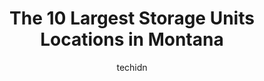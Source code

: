 ---
layout: ampstory
image: https://i0.wp.com/paketmu.com/wp-content/uploads/2023/06/aaa-self-services-storage-0-in-montana-1686371952.jpeg?resize=640,853
author: techidn
featured: false
description: Explore the diverse Storage Unit scene in Montana, home to an incredible selection of 10 establishments catering to every taste. Whether youre in search of iconic favorites or undiscovered 
title: The 10 Largest Storage Units Locations in Montana
cover:
   title: The 10 Largest Storage Units Locations in Montana
   subtitle: RICKPATE
   background: https://paketmu.com/wp-content/uploads/2023/06/aaa-self-services-storage-0-in-montana-1686371952.jpeg

pages: 
 - layout: thirds
   top: <h1>#1 Copperstone Stor-All</h1>
   bottom: "<p>I never write reviews. Just saying. Have to this time. Treated so very good! I forgot my payment more than once. Always paid just late sometimes. I had a lot going on. Th</p>"
   background: https://paketmu.com/wp-content/uploads/2023/06/aaa-self-services-storage-1-in-montana-1686371953.jpeg
   backgroundblur: true
 - layout: thirds
   top: <h1>#2 Safemind Storage</h1>
   bottom: "<p>I have rented several storage units over the years and Safemind is by far the best storage unit that I have rented.  They did a great job keeping the roads clear during t</p>"
   background: https://paketmu.com/wp-content/uploads/2023/06/aaa-self-services-storage-2-in-montana-1686371954.jpeg
   cta:
      link: https://paketmu.com/the-10-largest-storage-units-locations-in-montana/
      text: The 10 Largest Storage Units Locations in Montana
 - layout: thirds
   top: <h1>#3 Affordable Self Storage</h1>
   bottom: "<p>We have used Affordable Self Storage since October of 2021 when we PCSd from Vandenberg in California to Malmstrom here in Montana. The management here is very helpful a</p>"
   background: https://paketmu.com/wp-content/uploads/2023/06/aaa-self-services-storage-3-in-montana-1686371955.jpeg
   cta:
      link: https://paketmu.com/the-10-largest-storage-units-locations-in-montana/
      text: The 10 Largest Storage Units Locations in Montana
 - layout: thirds
   top: <h1>#4 Access Storage</h1>
   bottom: "<p>7648 Thornton Dr, Missoula, MT 59808, United States</p>"
   background: https://images.unsplash.com/photo-1488554378835-f7acf46e6c98?ixlib=rb-4.0.3&ixid=MnwxMjA3fDB8MHxwaG90by1wYWdlfHx8fGVufDB8fHx8&auto=format&fit=crop&w=640&h=853&q=80
   cta:
      link: https://paketmu.com/the-10-largest-storage-units-locations-in-montana/
      text: The 10 Largest Storage Units Locations in Montana
 - layout: thirds
   top: <h1>#5 Outta Sight Storage</h1>
   bottom: "<p>6065 2nd Ave N, Great Falls, MT 59405, United States</p>"
   background: https://images.unsplash.com/photo-1489694553447-4c9339da310d?ixlib=rb-4.0.3&ixid=MnwxMjA3fDB8MHxwaG90by1wYWdlfHx8fGVufDB8fHx8&auto=format&fit=crop&w=640&h=853&q=80
   cta:
      link: https://paketmu.com/the-10-largest-storage-units-locations-in-montana/
      text: The 10 Largest Storage Units Locations in Montana
 - layout: thirds
   top: <h1>#6 Summit Storage</h1>
   bottom: "<p>2674 Simmental Way, Bozeman, MT 59715, United States</p>"
   background: https://images.unsplash.com/photo-1597773150796-e5c14ebecbf5?ixlib=rb-4.0.3&ixid=MnwxMjA3fDB8MHxwaG90by1wYWdlfHx8fGVufDB8fHx8&auto=format&fit=crop&w=640&h=853&q=80
   cta:
      link: https://paketmu.com/the-10-largest-storage-units-locations-in-montana/
      text: The 10 Largest Storage Units Locations in Montana
 - layout: thirds
   top: <h1>#7 AAA Self Services Storage</h1>
   bottom: "<p>4600 2nd Ave N, Great Falls, MT 59405, United States</p>"
   background: https://images.unsplash.com/photo-1618005182384-a83a8bd57fbe?ixlib=rb-4.0.3&ixid=MnwxMjA3fDB8MHxwaG90by1wYWdlfHx8fGVufDB8fHx8&auto=format&fit=crop&w=640&h=853&q=80
   cta:
      link: https://paketmu.com/the-10-largest-storage-units-locations-in-montana/
      text: The 10 Largest Storage Units Locations in Montana
 - layout: thirds
   middle: Continue reading...
   background: https://images.unsplash.com/photo-1608501821300-4f99e58bba77?ixlib=rb-4.0.3&ixid=MnwxMjA3fDB8MHxwaG90by1wYWdlfHx8fGVufDB8fHx8&auto=format&fit=crop&w=640&h=853&q=80
   cta:
      link: https://paketmu.com/the-10-largest-storage-units-locations-in-montana/
      text: The 10 Largest Storage Units Locations in Montana
      
---